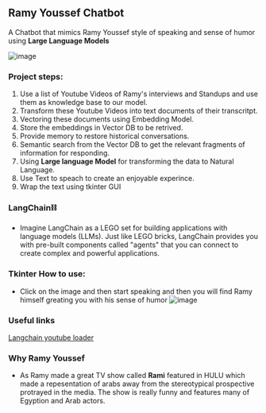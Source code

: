 ## Ramy Youssef Chatbot

A Chatbot that mimics Ramy Youssef style of speaking and sense of humor using **Large Language Models** 

![image](https://github.com/Abdelrahman13-coder/LLM-Chatbot/assets/58150666/40a7c456-5f2a-40be-8371-e0edf1f6120a)

### Project steps:
1. Use a list of Youtube Videos of Ramy's interviews and Standups and use them as knowledge base to our model.
2. Transform these Youtube Videos into text documents of their transcritpt.
3. Vectoring these documents using Embedding Model.
4. Store the embeddings in Vector DB to be retrived.
5. Provide memory to restore historical conversations.
6. Semantic search from the Vector DB to get the relevant fragments of information for responding.
7. Using **Large language Model** for transforming the data to Natural Language.
8. Use Text to speach to create an enjoyable experince. 
9. Wrap the text using tkinter GUI

### LangChain⛓️
- Imagine LangChain as a LEGO set for building applications with language models (LLMs). Just like LEGO bricks, LangChain provides you with pre-built components called "agents" that you can connect to create complex and powerful applications.


### **Tkinter** How to use:
- Click on the image and then start speaking and then you will find Ramy himself greating you with his sense of humor
![image](https://github.com/Abdelrahman13-coder/LLM-Chatbot/assets/58150666/ba63a3c2-8fe6-4795-90be-19ad0f6c91e1)

### Useful links
[Langchain youtube loader](https://python.langchain.com/docs/integrations/document_loaders/youtube_audio)

### Why Ramy Youssef
- As Ramy made a great TV show called **Rami** featured in HULU which made a repesentation of arabs away from the stereotypical prospective protrayed in the media. The show is really funny and features many of Egyption and Arab actors.
